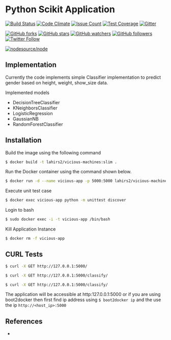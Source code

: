 # Python Scikit Application #

[![Build Status](https://travis-ci.org/slahiri/vicious-machines.svg?branch=master)](https://travis-ci.org/slahiri/vicious-machines) [![Code Climate](https://codeclimate.com/github/slahiri/vicious-machines/badges/gpa.svg)](https://codeclimate.com/github/slahiri/vicious-machines) [![Issue Count](https://codeclimate.com/github/slahiri/vicious-machines/badges/issue_count.svg)](https://codeclimate.com/github/slahiri/vicious-machines) [![Test Coverage](https://codeclimate.com/github/slahiri/vicious-machines/badges/coverage.svg)](https://codeclimate.com/github/slahiri/vicious-machines/coverage) [![Gitter](https://img.shields.io/gitter/room/nwjs/nw.js.svg?maxAge=2592000)](https://gitter.im/sid-ai/vicious-machines?utm_source=share-link&utm_medium=link&utm_campaign=share-link)

[![GitHub forks](https://img.shields.io/github/forks/slahiri/vicious-machines.svg?style=social&label=Fork)](https://github.com/slahiri/vicious-machines)
[![GitHub stars](https://img.shields.io/github/stars/slahiri/vicious-machines.svg?style=social&label=Star)](https://github.com/slahiri/vicious-machines)
[![GitHub watchers](https://img.shields.io/github/watchers/slahiri/vicious-machines.svg?style=social&label=Watch)](https://github.com/slahiri/vicious-machines)
[![GitHub followers](https://img.shields.io/github/followers/siddhartha-lahiri.svg?style=social&label=Follow)](https://github.com/slahiri/vicious-machines)
[![Twitter Follow](https://img.shields.io/twitter/follow/sid_2vicious.svg?style=social)](https://twitter.com/sid_2vicious)

[![nodesource/node](http://dockeri.co/image/lahirs2/vicious-machines)](https://registry.hub.docker.com/u/lahirs2/vicious-machines/)

## Implementation
Currently the code implements simple Classifier implementation to predict gender based on height, weight, show_size data.

Implemented models
- DecisionTreeClassifier
- KNeighborsClassifier
- LogisticRegression
- GaussianNB
- RandomForestClassifier

## Installation
Build the image using the following command

```bash
$ docker build -t lahirs2/vicious-machines:slim .
```

Run the Docker container using the command shown below.

```bash
$ docker run -d --name vicious-app -p 5000:5000 lahirs2/vicious-machines:slim
```

Execute unit test case

```bash
$ docker exec vicious-app python -m unittest discover
```

Login to bash
```bash
$ sudo docker exec -i -t vicious-app /bin/bash
```

Kill Application Instance
```bash
$ docker rm -f vicious-app
```

## CURL Tests
```bash
$ curl -X GET http://127.0.0.1:5000/

$ curl -X GET http://127.0.0.1:5000/classify/

$ curl -X GET http://127.0.0.1:5000/classify/
```

The application will be accessible at http:127.0.0.1:5000 or if you are using boot2docker then first find ip address using `$ boot2docker ip` and the use the ip `http://<host_ip>:5000`

## References
- 
